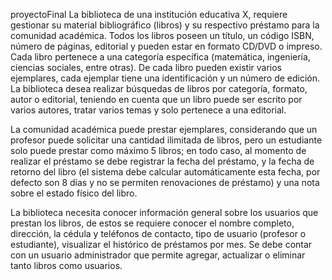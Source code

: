 proyectoFinal
La biblioteca de una institución educativa X, requiere gestionar su material bibliográfico (libros) y su respectivo préstamo para la comunidad académica. Todos los libros poseen un título, un código ISBN, número de páginas, editorial y pueden estar en formato CD/DVD o impreso. Cada libro pertenece a una categoría específica (matemática, ingeniería, ciencias sociales, entre otras). De cada libro pueden existir varios ejemplares, cada ejemplar tiene una identificación y un número de edición. La biblioteca desea realizar búsquedas de libros por categoría, formato, autor o editorial, teniendo en cuenta que un libro puede ser escrito por varios autores, tratar varios temas y solo pertenece a una editorial.

La comunidad académica puede prestar ejemplares, considerando que un profesor puede solicitar una cantidad ilimitada de libros, pero un estudiante solo puede prestar como máximo 5 libros; en todo caso, al momento de realizar el préstamo se debe registrar la fecha del préstamo, y la fecha de retorno del libro (el sistema debe calcular automáticamente esta fecha, por defecto son 8 días y no se permiten renovaciones de préstamo) y una nota sobre el estado físico del libro.

La biblioteca necesita conocer información general sobre los usuarios que prestan los libros, de estos se requiere conocer el nombre completo, dirección, la cédula y teléfonos de contacto, tipo de usuario (profesor o estudiante), visualizar el histórico de préstamos por mes. Se debe contar con un usuario administrador que permite agregar, actualizar o eliminar tanto libros como usuarios.
